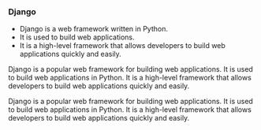 ### Django

- Django is a web framework written in Python.
- It is used to build web applications.
- It is a high-level framework that allows developers to build web applications quickly and easily.

Django is a popular web framework for building web applications. It is used to build web applications in Python. It is a high-level framework that allows developers to build web applications quickly and easily.

Django is a popular web framework for building web applications. It is used to build web applications in Python. It is a high-level framework that allows developers to build web applications quickly and easily.                                                  
